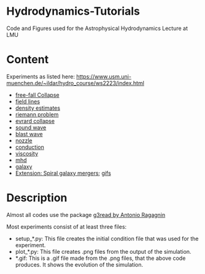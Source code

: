 # Hydrodynamics-Tutorials
 Code and Figures used for the Astrophysical Hydrodynamics Lecture at LMU
 
# Content
Experiments as listed here: https://www.usm.uni-muenchen.de/~ildar/hydro_course/ws2223/index.html

- <a href="https://github.com/Johannes-Stoiber/Hydrodynamics-Tutorials/tree/main/01-free-fall">free-fall Collapse<a>
- <a href="https://github.com/Johannes-Stoiber/Hydrodynamics-Tutorials/tree/main/02-generating-field-lines">field lines<a>
- <a href="https://github.com/Johannes-Stoiber/Hydrodynamics-Tutorials/tree/main/03-density-estimates">density estimates<a>
- <a href="https://github.com/Johannes-Stoiber/Hydrodynamics-Tutorials/tree/main/04-riemann-problem">riemann problem<a>
- <a href="https://github.com/Johannes-Stoiber/Hydrodynamics-Tutorials/tree/main/05-evrard-collapse">evrard collapse<a>
- <a href="https://github.com/Johannes-Stoiber/Hydrodynamics-Tutorials/tree/main/06-sound-wave">sound wave<a>
- <a href="https://github.com/Johannes-Stoiber/Hydrodynamics-Tutorials/tree/main/07-blast">blast wave<a>
- <a href="https://github.com/Johannes-Stoiber/Hydrodynamics-Tutorials/tree/main/08-nozzle">nozzle<a>
- <a href="https://github.com/Johannes-Stoiber/Hydrodynamics-Tutorials/tree/main/09-conduction">conduction<a>
- <a href="https://github.com/Johannes-Stoiber/Hydrodynamics-Tutorials/tree/main/10-viscosity">viscosity<a>
- <a href="https://github.com/Johannes-Stoiber/Hydrodynamics-Tutorials/tree/main/11-mhd">mhd<a>
- <a href="https://github.com/Johannes-Stoiber/Hydrodynamics-Tutorials/tree/main/12-galaxy">galaxy<a>
- <a href="https://github.com/Johannes-Stoiber/Hydrodynamics-Tutorials/tree/main/E1-mergers">Extension: Spiral galaxy mergers<a>; <a href="https://cloud.physik.lmu.de/index.php/s/7GWxxwcZqCJ4ELk">gifs<a>


 
# Description
Almost all codes use the package <a href="https://github.com/aragagnin/g3read">g3read by Antonio Ragagnin<a>

Most experiments consist of at least three files:

- setup\_\*.py: This file creates the initial condition file that was used for the experiment.
- plot\_\*.py: This file creates .png files from the output of the simulation.
- \*.gif: This is a .gif file made from the .png files, that the above code produces. It shows the evolution of the simulation.
